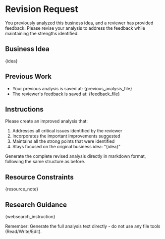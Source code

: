 # Revision Request

You previously analyzed this business idea, and a reviewer has provided feedback. Please revise your analysis to address the feedback while maintaining the strengths identified.

## Business Idea

{idea}

## Previous Work

- Your previous analysis is saved at: {previous_analysis_file}
- The reviewer's feedback is saved at: {feedback_file}

## Instructions

Please create an improved analysis that:

1. Addresses all critical issues identified by the reviewer
2. Incorporates the important improvements suggested
3. Maintains all the strong points that were identified
4. Stays focused on the original business idea: "{idea}"

Generate the complete revised analysis directly in markdown format, following the same structure as before.

## Resource Constraints

{resource_note}

## Research Guidance

{websearch_instruction}

Remember: Generate the full analysis text directly - do not use any file tools (Read/Write/Edit).
